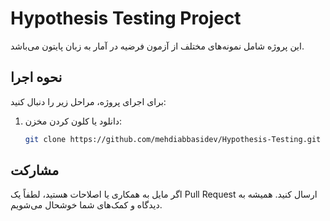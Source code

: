 # Hypothesis Testing Project

این پروژه شامل نمونه‌های مختلف از آزمون فرضیه در آمار به زبان پایتون می‌باشد.

## نحوه اجرا

برای اجرای پروژه، مراحل زیر را دنبال کنید:

1. دانلود یا کلون کردن مخزن:
   ```bash
   git clone https://github.com/mehdiabbasidev/Hypothesis-Testing.git
## مشارکت
اگر مایل به همکاری یا اصلاحات هستید، لطفاً یک Pull Request ارسال کنید. همیشه به دیدگاه و کمک‌های شما خوشحال می‌شویم.
